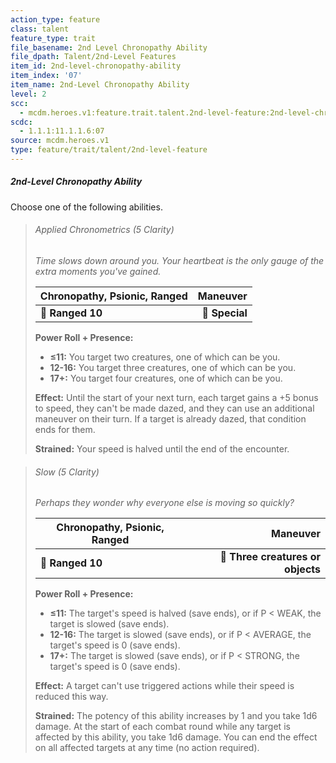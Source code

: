 ```yaml
---
action_type: feature
class: talent
feature_type: trait
file_basename: 2nd Level Chronopathy Ability
file_dpath: Talent/2nd-Level Features
item_id: 2nd-level-chronopathy-ability
item_index: '07'
item_name: 2nd-Level Chronopathy Ability
level: 2
scc:
  - mcdm.heroes.v1:feature.trait.talent.2nd-level-feature:2nd-level-chronopathy-ability
scdc:
  - 1.1.1:11.1.1.6:07
source: mcdm.heroes.v1
type: feature/trait/talent/2nd-level-feature
---
```


##### 2nd-Level Chronopathy Ability

Choose one of the following abilities.

<!-- -->
> ###### Applied Chronometrics (5 Clarity)
>
> *Time slows down around you. Your heartbeat is the only gauge of the extra moments you've gained.*
>
> | **Chronopathy, Psionic, Ranged** |   **Maneuver** |
> | -------------------------------- | -------------: |
> | **📏 Ranged 10**                 | **🎯 Special** |
>
> **Power Roll + Presence:**
>
> - **≤11:** You target two creatures, one of which can be you.
> - **12-16:** You target three creatures, one of which can be you.
> - **17+:** You target four creatures, one of which can be you.
>
> **Effect:** Until the start of your next turn, each target gains a +5 bonus to speed, they can't be made dazed, and they can use an additional maneuver on their turn. If a target is already dazed, that condition ends for them.
>
> **Strained:** Your speed is halved until the end of the encounter.

<!-- -->
> ###### Slow (5 Clarity)
>
> *Perhaps they wonder why everyone else is moving so quickly?*
>
> | **Chronopathy, Psionic, Ranged** |                      **Maneuver** |
> | -------------------------------- | --------------------------------: |
> | **📏 Ranged 10**                 | **🎯 Three creatures or objects** |
>
> **Power Roll + Presence:**
>
> - **≤11:** The target's speed is halved (save ends), or if P < WEAK, the target is slowed (save ends).
> - **12-16:** The target is slowed (save ends), or if P < AVERAGE, the target's speed is 0 (save ends).
> - **17+:** The target is slowed (save ends), or if P < STRONG, the target's speed is 0 (save ends).
>
> **Effect:** A target can't use triggered actions while their speed is reduced this way.
>
> **Strained:** The potency of this ability increases by 1 and you take 1d6 damage. At the start of each combat round while any target is affected by this ability, you take 1d6 damage. You can end the effect on all affected targets at any time (no action required).
